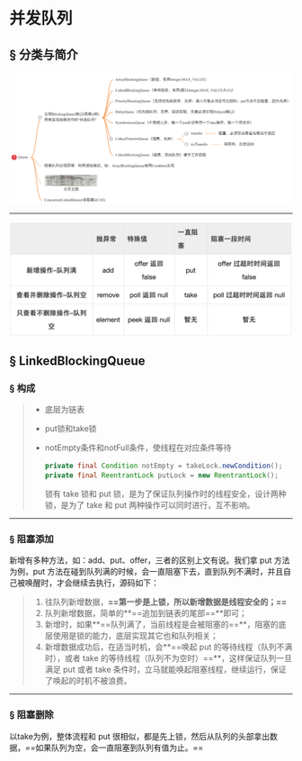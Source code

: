 # 并发队列

## &sect; 分类与简介

![image-20200211222957119](../PicSource/image-20200211222957119.png)

------

![image-20200211223414267](../PicSource/image-20200211223414267.png)



## &sect; LinkedBlockingQueue

### &sect; 构成

> - 底层为链表
>
> - put锁和take锁
>
> - notEmpty条件和notFull条件，使线程在对应条件等待
>
>   ```java
>   private final Condition notEmpty = takeLock.newCondition();
>   private final ReentrantLock putLock = new ReentrantLock();
>   ```
>
>   锁有 take 锁和 put 锁，是为了保证队列操作时的线程安全，设计两种锁，是为了 take 和 put 两种操作可以同时进行，互不影响。

------

### &sect; 阻塞添加

新增有多种方法，如：add、put、offer，三者的区别上文有说。我们拿 put 方法为例，put 方法在碰到队列满的时候，会一直阻塞下去，直到队列不满时，并且自己被唤醒时，才会继续去执行，源码如下：

> 1. 往队列新增数据，**==第一步是上锁，所以新增数据是线程安全的；==**
> 2. 队列新增数据，简单的**==追加到链表的尾部==**即可；
> 3. 新增时，如果**==队列满了，当前线程是会被阻塞的==**，阻塞的底层使用是锁的能力，底层实现其它也和队列相关；
> 4. 新增数据成功后，在适当时机，会**==唤起 put 的等待线程（队列不满时），或者 take 的等待线程（队列不为空时）==**，这样保证队列一旦满足 put 或者 take 条件时，立马就能唤起阻塞线程，继续运行，保证了唤起的时机不被浪费。

------

### &sect; 阻塞删除

以take为例，整体流程和 put 很相似，都是先上锁，然后从队列的头部拿出数据，==如果队列为空，会一直阻塞到队列有值为止。==